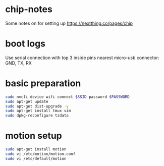 # chip-notes

Some notes on for setting up https://nextthing.co/pages/chip

# boot logs
Use serial connection with top 3 inside pins nearest micro-usb connector: GND, TX, RX

# basic preparation
```sh
sudo nmcli device wifi connect $SSID password $PASSWORD
sudo apt-get update
sudo apt-get dist-upgrade -y
sudo apt-get install tmux vim
sudo dpkg-reconfigure tzdata
```

# motion setup
```sh
sudo apt-get install motion
sudo vi /etc/motion/motion.conf
sudo vi /etc/default/motion
```
